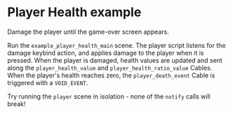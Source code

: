 # Player Health example

Damage the player until the game-over screen appears.

Run the `example_player_health_main` scene. The player script listens for the damage keybind action, and applies damage to the player when it is pressed.
When the player is damaged, health values are updated and sent along the `player_health_value` and `player_health_ratio_value` Cables.
When the player's health reaches zero, the `player_death_event` Cable is triggered with a `VOID_EVENT`.

Try running the `player` scene in isolation - none of the `notify` calls will break!
